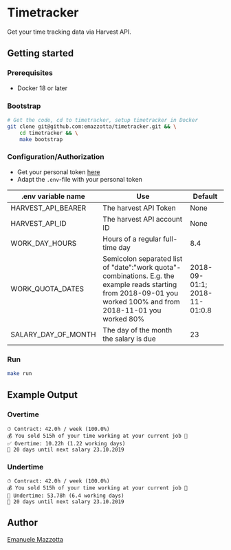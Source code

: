 # Timetracker

Get your time tracking data via Harvest API. 

## Getting started

### Prerequisites

* Docker 18 or later

### Bootstrap

```bash
# Get the code, cd to timetracker, setup timetracker in Docker
git clone git@github.com:emazzotta/timetracker.git && \
    cd timetracker && \
    make bootstrap
```

### Configuration/Authorization

* Get your personal token [here](https://id.getharvest.com/oauth2/access_tokens/new)
* Adapt the `.env`-file with your personal token 

|.env variable name|Use|Default|
|---|---|---|
|HARVEST_API_BEARER|The harvest API Token|None|
|HARVEST_API_ID|The harvest API account ID|None|
|WORK_DAY_HOURS|Hours of a regular full-time day|8.4|
|WORK_QUOTA_DATES|Semicolon separated list of "date":"work quota"-combinations. E.g. the example reads starting from 2018-09-01 you worked 100% and from 2018-11-01 you worked 80%| 2018-09-01:1; 2018-11-01:0.8 |
|SALARY_DAY_OF_MONTH|The day of the month the salary is due|23|

### Run

```bash
make run
```

## Example Output

### Overtime

```text
⏱ Contract: 42.0h / week (100.0%)
💰 You sold 515h of your time working at your current job 🤔
✅ Overtime: 10.22h (1.22 working days)
💸 20 days until next salary 23.10.2019
```

### Undertime

```text
⏱ Contract: 42.0h / week (100.0%)
💰 You sold 515h of your time working at your current job 🤔
🛑 Undertime: 53.78h (6.4 working days)
💸 20 days until next salary 23.10.2019
```

## Author

[Emanuele Mazzotta](mailto:hello@mazzotta.me)
